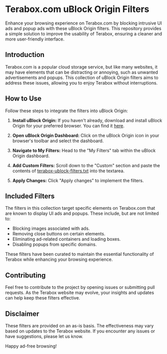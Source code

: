 # Terabox.com uBlock Origin Filters

Enhance your browsing experience on Terabox.com by blocking intrusive UI ads and popup ads with these uBlock Origin filters. This repository provides a simple solution to improve the usability of Terabox, ensuring a cleaner and more user-friendly interface.

## Introduction

Terabox.com is a popular cloud storage service, but like many websites, it may have elements that can be distracting or annoying, such as unwanted advertisements and popups. This collection of uBlock Origin filters aims to address these issues, allowing you to enjoy Terabox without interruptions.

## How to Use

Follow these steps to integrate the filters into uBlock Origin:

1. **Install uBlock Origin:** If you haven't already, download and install uBlock Origin for your preferred browser. You can find it [here](https://ublockorigin.com/).

2. **Open uBlock Origin Dashboard:** Click on the uBlock Origin icon in your browser's toolbar and select the dashboard.

3. **Navigate to My Filters:** Head to the "My Filters" tab within the uBlock Origin dashboard.

4. **Add Custom Filters:** Scroll down to the "Custom" section and paste the contents of [terabox-ublock-filters.txt](terabox-ublock-filters.text) into the textarea.

5. **Apply Changes:** Click "Apply changes" to implement the filters.

## Included Filters

The filters in this collection target specific elements on Terabox.com that are known to display UI ads and popups. These include, but are not limited to:

- Blocking images associated with ads.
- Removing close buttons on certain elements.
- Eliminating ad-related containers and loading boxes.
- Disabling popups from specific domains.

These filters have been curated to maintain the essential functionality of Terabox while enhancing your browsing experience.

## Contributing

Feel free to contribute to the project by opening issues or submitting pull requests. As the Terabox website may evolve, your insights and updates can help keep these filters effective.

## Disclaimer

These filters are provided on an as-is basis. The effectiveness may vary based on updates to the Terabox website. If you encounter any issues or have suggestions, please let us know.

Happy ad-free browsing!
